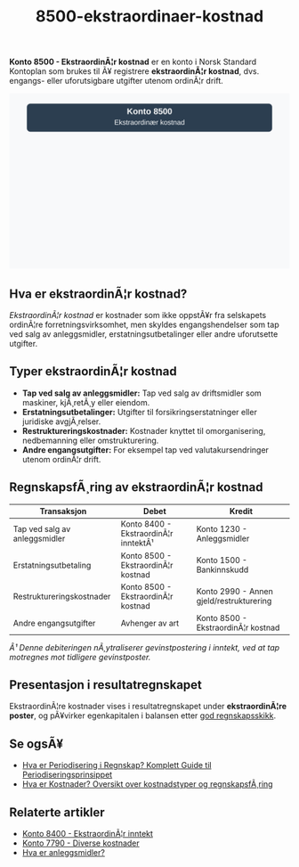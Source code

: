 ﻿---
title: "8500-ekstraordinaer-kostnad"
meta_title: "8500-ekstraordinaer-kostnad"
meta_description: '**Konto 8500 - EkstraordinÃ¦r kostnad** er en konto i Norsk Standard Kontoplan som brukes til Ã¥ registrere **ekstraordinÃ¦r kostnad**, dvs. engangs- eller ufor...'
slug: 8500-ekstraordinaer-kostnad
type: blog
layout: pages/single
---

**Konto 8500 - EkstraordinÃ¦r kostnad** er en konto i Norsk Standard Kontoplan som brukes til Ã¥ registrere **ekstraordinÃ¦r kostnad**, dvs. engangs- eller uforutsigbare utgifter utenom ordinÃ¦r drift.

![Illustrasjon av konto 8500 EkstraordinÃ¦r kostnad](8500-ekstraordinaer-kostnad-image.svg)

## Hva er ekstraordinÃ¦r kostnad?

*EkstraordinÃ¦r kostnad* er kostnader som ikke oppstÃ¥r fra selskapets ordinÃ¦re forretningsvirksomhet, men skyldes engangshendelser som tap ved salg av anleggsmidler, erstatningsutbetalinger eller andre uforutsette utgifter.

## Typer ekstraordinÃ¦r kostnad

* **Tap ved salg av anleggsmidler:** Tap ved salg av driftsmidler som maskiner, kjÃ¸retÃ¸y eller eiendom.
* **Erstatningsutbetalinger:** Utgifter til forsikringserstatninger eller juridiske avgjÃ¸relser.
* **Restruktureringskostnader:** Kostnader knyttet til omorganisering, nedbemanning eller omstrukturering.
* **Andre engangsutgifter:** For eksempel tap ved valutakursendringer utenom ordinÃ¦r drift.

## RegnskapsfÃ¸ring av ekstraordinÃ¦r kostnad

| Transaksjon                            | Debet                                        | Kredit                                             |
|----------------------------------------|----------------------------------------------|----------------------------------------------------|
| Tap ved salg av anleggsmidler          | Konto 8400 - EkstraordinÃ¦r inntektÂ¹          | Konto 1230 - Anleggsmidler                         |
| Erstatningsutbetaling                  | Konto 8500 - EkstraordinÃ¦r kostnad           | Konto 1500 - Bankinnskudd                          |
| Restruktureringskostnader              | Konto 8500 - EkstraordinÃ¦r kostnad           | Konto 2990 - Annen gjeld/restrukturering           |
| Andre engangsutgifter                  | Avhenger av art                              | Konto 8500 - EkstraordinÃ¦r kostnad                 |

_*Â¹ Denne debiteringen nÃ¸ytraliserer gevinstpostering i inntekt, ved at tap motregnes mot tidligere gevinstposter.*_

## Presentasjon i resultatregnskapet

EkstraordinÃ¦re kostnader vises i resultatregnskapet under **ekstraordinÃ¦re poster**, og pÃ¥virker egenkapitalen i balansen etter [god regnskapsskikk](/blogs/regnskap/god-regnskapsskikk "God Regnskapsskikk - Prinsipper, Standarder og Beste Praksis i Norge").

## Se ogsÃ¥

* [Hva er Periodisering i Regnskap? Komplett Guide til Periodiseringsprinsippet](/blogs/regnskap/hva-er-periodisering "Hva er Periodisering i Regnskap? Komplett Guide til Periodiseringsprinsippet")
* [Hva er Kostnader? Oversikt over kostnadstyper og regnskapsfÃ¸ring](/blogs/regnskap/hva-er-kostnader "Hva er Kostnader? Oversikt over kostnadstyper og regnskapsfÃ¸ring")

## Relaterte artikler

* [Konto 8400 - EkstraordinÃ¦r inntekt](/blogs/kontoplan/8400-ekstraordinaer-inntekt "Konto 8400 - EkstraordinÃ¦r inntekt")
* [Konto 7790 - Diverse kostnader](/blogs/kontoplan/7790-diverse-kostnader "Konto 7790 - Diverse kostnader")
* [Hva er anleggsmidler?](/blogs/regnskap/hva-er-anleggsmidler "Hva er anleggsmidler - Guide til anleggsmidler i balanse")
